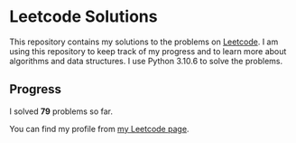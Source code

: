 # Leetcode Solutions

This repository contains my solutions to the problems on [Leetcode](https://leetcode.com/problemset/all/). I am using this repository to keep track of my progress and to learn more about algorithms and data structures. I use Python 3.10.6 to solve the problems.

## Progress

I solved **79** problems so far.

You can find my profile from [my Leetcode page](https://leetcode.com/taner_celikkiran/).
